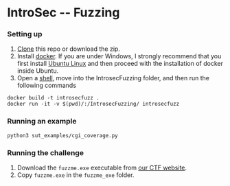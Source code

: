 # IntroSec -- Fuzzing


### Setting up

1. [Clone](https://docs.github.com/en/repositories/creating-and-managing-repositories/cloning-a-repository) this repo or download the zip.
2. Install [docker](https://www.docker.com/). If you are under Windows, I strongly recommend that you first install [Ubuntu Linux](https://ubuntu.com/wsl) and then proceed with the installation of docker inside Ubuntu.
3. Open a [shell](https://en.wikipedia.org/wiki/Shell_(computing)), move into the IntrosecFuzzing folder, and then run the following commands

```shell
docker build -t introsecfuzz .
docker run -it -v $(pwd)/:/IntrosecFuzzing/ introsecfuzz
``` 

### Running an example
```shell
python3 sut_examples/cgi_coverage.py 
```


### Running the challenge

1. Download the `fuzzme.exe` executable from [our CTF website](https://introsec.s3.eurecom.fr/challenges#FuzzMe-3). 
2. Copy `fuzzme.exe` in the `fuzzme_exe` folder.
